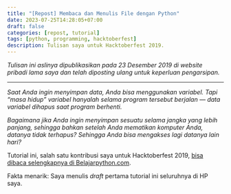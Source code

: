 ```yaml
---
title: "[Repost] Membaca dan Menulis File dengan Python"
date: 2023-07-25T14:28:05+07:00
draft: false
categories: [repost, tutorial]
tags: [python, programming, hacktoberfest]
description: Tulisan saya untuk Hacktoberfest 2019.
---
```


*Tulisan ini aslinya dipublikasikan pada 23 Desember 2019 di website pribadi lama saya dan telah diposting ulang untuk keperluan pengarsipan.*

---

*Saat Anda ingin menyimpan data, Anda bisa menggunakan variabel. Tapi “masa hidup” variabel hanyalah selama program tersebut berjalan — data variabel dihapus saat program berhenti.*

*Bagaimana jika Anda ingin menyimpan sesuatu selama jangka yang lebih panjang, sehingga bahkan setelah Anda mematikan komputer Anda, datanya tidak terhapus? Sehingga Anda bisa mengakses lagi datanya lain hari?*

Tutorial ini, salah satu kontribusi saya untuk Hacktoberfest 2019, [bisa dibaca selengkapnya di Belajarpython.com](https://belajarpython.com/2019/10/membaca-menulis-file-python/).

Fakta menarik: Saya menulis *draft* pertama tutorial ini seluruhnya di HP saya.

